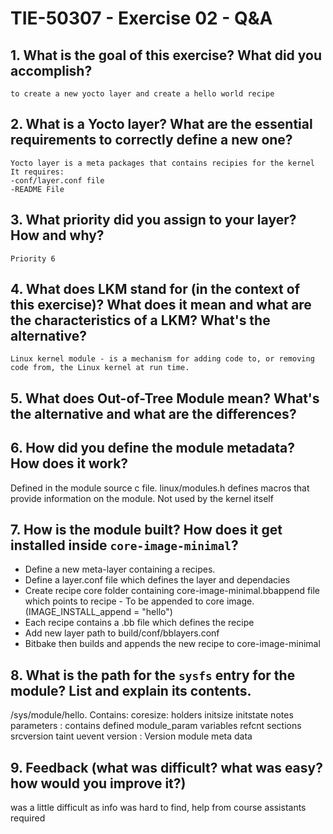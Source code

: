 # TIE-50307 - Exercise 02 - Q&A

## 1. What is the goal of this exercise? What did you accomplish?
    to create a new yocto layer and create a hello world recipe
## 2. What is a Yocto layer? What are the essential requirements to correctly define a new one?
    Yocto layer is a meta packages that contains recipies for the kernel
    It requires:
    -conf/layer.conf file 
    -README File

## 3. What priority did you assign to your layer? How and why?
    Priority 6

## 4. What does LKM stand for (in the context of this exercise)? What does it mean and what are the characteristics of a LKM? What's the alternative?
    Linux kernel module - is a mechanism for adding code to, or removing code from, the Linux kernel at run time.
## 5. What does Out-of-Tree Module mean? What's the alternative and what are the differences?

## 6. How did you define the module metadata? How does it work?
Defined in the module source c file.  linux/modules.h defines macros that provide information on the module.  Not used by the kernel itself

## 7. How is the module built? How does it get installed inside `core-image-minimal`?
- Define a new meta-layer containing a recipes.
- Define a layer.conf file which defines the layer and dependacies
- Create recipe core folder containing core-image-minimal.bbappend file which points to recipe - To be appended to core image. (IMAGE_INSTALL_append = "hello")
- Each recipe contains a .bb file which defines the recipe
- Add new layer path to build/conf/bblayers.conf
- Bitbake then builds and appends the new recipe to core-image-minimal

## 8. What is the path for the `sysfs` entry for the module? List and explain its contents.
/sys/module/hello.  Contains:
coresize:
holders
initsize
initstate
notes
parameters : contains defined module_param variables
refcnt
sections
srcversion
taint
uevent
version : Version module meta data
## 9. Feedback (what was difficult? what was easy? how would you improve it?)
was a little difficult as info was hard to find,  help from course assistants required